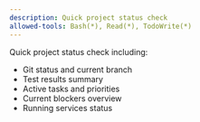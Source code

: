 ```yaml
---
description: Quick project status check
allowed-tools: Bash(*), Read(*), TodoWrite(*)
---
```


Quick project status check including:
- Git status and current branch
- Test results summary
- Active tasks and priorities
- Current blockers overview
- Running services status